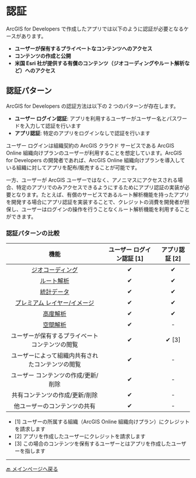# 認証

ArcGIS for Developers で作成したアプリでは以下のように認証が必要となるケースがあります。

* __ユーザーが保有するプライベートなコンテンツへのアクセス__
* __コンテンツの作成と公開__
* __米国 Esri 社が提供する有償のコンテンツ（ジオコーディングやルート解析など）へのアクセス__

## 認証パターン

ArcGIS for Developers の認証方法は以下の 2 つのパターンが存在します。

* __ユーザー ログイン認証__: アプリを利用するユーザーがユーザー名とパスワードを入力して認証を行います
* __アプリ認証__: 特定のアプリをログインなしで認証を行います

ユーザー ログインは組織契約の ArcGIS クラウド サービスである ArcGIS Online 組織向けプランのユーザーが利用することを想定しています。ArcGIS for Developers の開発者であれば、ArcGIS Online 組織向けプランを導入している組織に対してアプリを配布/販売することが可能です。

一方、ユーザーが ArcGIS ユーザーではなく、アノニマスにアクセスされる場合、特定のアプリでのみアクセスできるようにするためにアプリ認証の実装が必要となります。たとえば、有償のサービスであるルート解析機能を持ったアプリを開発する場合にアプリ認証を実装することで、クレジットの消費を開発者が担保し、ユーザーはログインの操作を行うことなくルート解析機能を利用することができます。

### 認証パターンの比較

|機能|ユーザー ログイン認証 [1]|アプリ認証 [2]|
|:-:|:-:|:-:|
|[ジオコーディング](https://developers.arcgis.com/rest/geocode/api-reference/overview-world-geocoding-service.htm)|✔|✔|
|[ルート解析](http://resources.arcgis.com/en/help/arcgis-rest-api/#/Overview_of_network_analysis_services/02r30000001s000000/)|✔|✔|
|[統計データ](http://resources.arcgis.com/en/help/arcgis-rest-api/#/GeoEnrichment_Service_Overview/02r30000021r000000/)|✔|✔|
|[プレミアム レイヤー/イメージ](https://marketplace.arcgis.com/search.html#t=data)|✔|✔|
|[高度解析](https://developers.arcgis.com/rest/elevation/)|✔|✔|
|[空間解析](https://developers.arcgis.com/rest/analysis/)|✔|-|
|ユーザーが保有するプライベート コンテンツの閲覧|✔|✔ [3]|
|ユーザーによって組織内共有されたコンテンツの閲覧|✔|-|
|ユーザー コンテンツの作成/更新/削除|✔|-|
|共有コンテンツの作成/更新/削除|✔|-|
|他ユーザーのコンテンツの共有|✔|-|

* [1] ユーザーの所属する組織（ArcGIS Online 組織向けプラン）にクレジットを請求します
* [2] アプリを作成したユーザーにクレジットを請求します
* [3] この場合のコンテンツを保有するユーザーとはアプリを作成したユーザーを指します

---

[:back: メインページへ戻る](https://github.com/EsriJapan/arcgis-dev-resources/blob/gh-pages/README.md)
